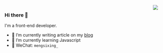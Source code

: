 <img align="right" src="https://github-readme-stats.vercel.app/api?username=mengsixing&show_icons=true&icon_color=CE1D2D&text_color=718096&bg_color=ffffff&hide_title=true" />

### Hi there 👋

I'm a front-end developer.

- 🔭 I’m currently writing article on my [blog](https://mengsixing.github.io)
- 🌱 I’m currently learning Javascript
- 💬 WeChat: `mengsixing_`

